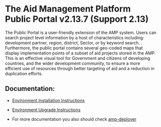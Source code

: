 # The Aid Management Platform Public Portal  v2.13.7 (Support 2.13)

The Public Portal is a user-friendly extension of the AMP system. Users can search project level information by a host of characteristics including: development partner, region, district, Sector,  or by keyword search. . Furthermore, the public portal contains several geo-coded maps that display implementation points of a subset of aid projects stored in the AMP. This is an effective visual tool for  Government and citizens of developing countries, and the wider development community, to ensure a more efficient use of resources through better targeting of aid and a reduction in duplication efforts.


## Documentation:
* [Environment Installation Instructions](docs/environment-installation.MD)
* [Environment Upgrade Instructions](docs/environment-upgrade.md)

* For more documentation you also should check [amp-deployer](https://github.com/devgateway/amp-deployer)
